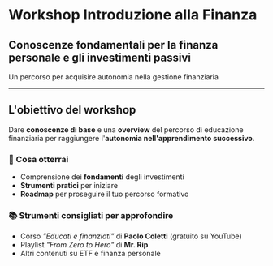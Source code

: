 # Workshop Introduzione alla Finanza

## Conoscenze fondamentali per la finanza personale e gli investimenti passivi

<div class="subtitle">
Un percorso per acquisire autonomia nella gestione finanziaria
</div>

---

## L'obiettivo del workshop

Dare **conoscenze di base** e una **overview** del percorso di educazione finanziaria per raggiungere l'**autonomia nell'apprendimento successivo**.

<div class="fragment">

### 🎯 Cosa otterrai

- Comprensione dei **fondamenti** degli investimenti
- **Strumenti pratici** per iniziare
- **Roadmap** per proseguire il tuo percorso formativo

</div>

<div class="fragment">

### 📚 Strumenti consigliati per approfondire

- Corso *"Educati e finanziati"* di **Paolo Coletti** (gratuito su YouTube)
- Playlist *"From Zero to Hero"* di **Mr. Rip**
- Altri contenuti su ETF e finanza personale

</div>
